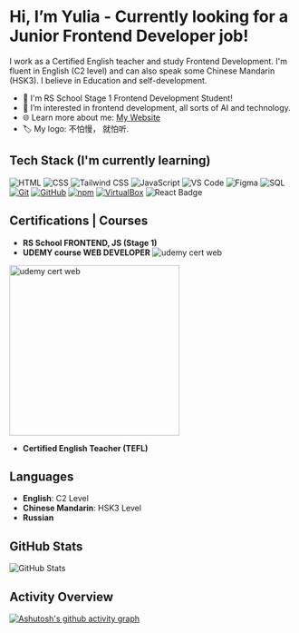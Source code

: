 # Hi, I’m Yulia - Currently looking for a Junior Frontend Developer job!

I work as a Certified English teacher and study Frontend Development. I'm fluent in English (C2 level) and can also speak some Chinese Mandarin (HSK3). I believe in Education and self-development.

- 🌱 I'm RS School Stage 1 Frontend Development Student!
- 👀 I’m interested in frontend development, all sorts of AI and technology.
- 🌐 Learn more about me: [My Website](https://english-speaker.netlify.app/)
- 🏷 My logo: 不怕慢， 就怕听.

  
## Tech Stack (I'm currently learning)

![HTML](https://img.shields.io/badge/HTML-239120?style=for-the-badge&logo=html5&logoColor=white)
![CSS](https://img.shields.io/badge/CSS-1572B6?style=for-the-badge&logo=css3&logoColor=white)
![Tailwind CSS](https://img.shields.io/badge/Tailwind_CSS-38B2AC?style=for-the-badge&logo=tailwind-css&logoColor=white)
![JavaScript](https://img.shields.io/badge/JavaScript-F7DF1E?style=for-the-badge&logo=javascript&logoColor=black)
![VS Code](https://img.shields.io/badge/VS%20Code-007ACC?style=for-the-badge&logo=visual-studio-code&logoColor=white)
![Figma](https://img.shields.io/badge/Figma-F24E1E?style=for-the-badge&logo=figma&logoColor=white)
![SQL](https://img.shields.io/badge/SQL-4479A1?style=for-the-badge&logo=sql&logoColor=white)
[![Git](https://img.shields.io/badge/git-FF4500?style=for-the-badge&logo=git&logoColor=white)](https://git-scm.com/)
[![GitHub](https://img.shields.io/badge/github-181717?style=for-the-badge&logo=github&logoColor=white)](https://github.com/)
[![npm](https://img.shields.io/badge/npm-CB3837?style=for-the-badge&logo=npm&logoColor=white)](https://www.npmjs.com/)
[![VirtualBox](https://img.shields.io/badge/VirtualBox-Expert-blue?style=for-the-badge&logo=virtualbox&logoColor=white)](https://www.virtualbox.org/)
![React Badge](https://img.shields.io/badge/React-20232A?style=for-the-badge&logo=react&logoColor=61DAFB)

 ## Certifications | Courses
 
- **RS School FRONTEND, JS (Stage 1)**
- **UDEMY course WEB DEVELOPER**
![udemy cert web](https://github.com/user-attachments/assets/7c83b6d6-b4ed-4dab-b722-7b0687af95ac)
<img src="https://github.com/user-attachments/assets/7c83b6d6-b4ed-4dab-b722-7b0687af95ac" alt="udemy cert web" width="300"/>



- **Certified English Teacher (TEFL)**

 ## Languages

- **English**: C2 Level
- **Chinese Mandarin**: HSK3 Level
- **Russian**



## GitHub Stats

![GitHub Stats](https://github-readme-stats.vercel.app/api?username=Yuliafire)

## Activity Overview

[![Ashutosh's github activity graph](https://github-readme-activity-graph.vercel.app/graph?username=Yuliafire&bg_color=181617&color=9e4c98&line=f104e1&point=403d3d&area=true&hide_border=true)](https://github.com/ashutosh00710/github-readme-activity-graph)



<!---
Yuliafire/Yuliafire is a ✨ special ✨ repository because its `README.md` (this file) appears on your GitHub profile.
You can click the Preview link to take a look at your changes.
--->
